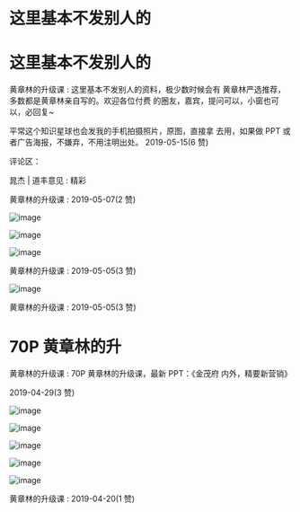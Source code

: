 # 这里基本不发别人的

# 这里基本不发别人的

黄章林的升级课 : 这里基本不发别人的资料，极少数时候会有 黄章林严选推荐，多数都是黄章林亲自写的。欢迎各位付费 的圈友，嘉宾，提问可以，小窗也可以，必回复~

平常这个知识星球也会发我的手机拍摄照片，原图，直接拿 去用，如果做 PPT 或者广告海报，不嫌弃，不用注明出处。 2019-05-15(6 赞)

评论区：

晁杰 | 道丰意见 : 精彩

黄章林的升级课 : 2019-05-07(2 赞)

![image](img/Image_078.png)

![image](img/Image_079.png)

![image](img/Image_080.png)

黄章林的升级课 : 2019-05-05(3 赞)

![image](img/Image_081.png)

黄章林的升级课 : 2019-05-05(3 赞)

# 70P 黄章林的升

黄章林的升级课 : 70P 黄章林的升级课，最新 PPT：《金茂府 内外，精要新营销》

2019-04-29(3 赞)

![image](img/Image_082.png)

![image](img/Image_083.png)

![image](img/Image_084.png)

![image](img/Image_085.png)

![image](img/Image_086.png)

黄章林的升级课 : 2019-04-20(1 赞)